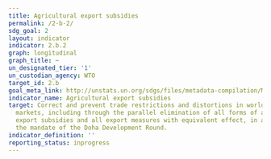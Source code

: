 ```yaml
---
title: Agricultural export subsidies
permalink: /2-b-2/
sdg_goal: 2
layout: indicator
indicator: 2.b.2
graph: longitudinal
graph_title: ~
un_designated_tier: '1'
un_custodian_agency: WTO
target_id: 2.b
goal_meta_link: http://unstats.un.org/sdgs/files/metadata-compilation/Metadata-Goal-2.pdf
indicator_name: Agricultural export subsidies
target: Correct and prevent trade restrictions and distortions in world agricultural
  markets, including through the parallel elimination of all forms of agricultural
  export subsidies and all export measures with equivalent effect, in accordance with
  the mandate of the Doha Development Round.
indicator_definition: ''
reporting_status: inprogress
---
```


